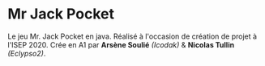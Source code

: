 # Mr Jack Pocket 
 Le jeu Mr. Jack Pocket en java.
Réalisé à l'occasion de création de projet à l'ISEP 2020.
Crée en A1 par **Arsène Soulié** *(Icodak)* & **Nicolas Tullin** *(Eclypso2)*.

